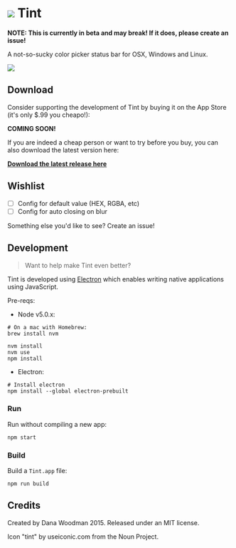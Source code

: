 # ![](http://cl.ly/dqu3/tint@2x%206.10.01%20PM.png) Tint

**NOTE: This is currently in beta and may break! If it does, please create an issue!**

A not-so-sucky color picker status bar for OSX, Windows and Linux.

![](http://cl.ly/dqYN/Screen%20Shot%202015-11-17%20at%206.10.19%20PM.png)


## Download

Consider supporting the development of Tint by buying it on the App Store (it's only $.99 you cheapo!):

**COMING SOON!**

If you are indeed a cheap person or want to try before you buy, you can also download the latest version here:

**[Download the latest release here](https://github.com/danawoodman/tint/releases)**


## Wishlist

- [ ] Config for default value (HEX, RGBA, etc)
- [ ] Config for auto closing on blur

Something else you'd like to see? Create an issue!


## Development

> Want to help make Tint even better?

Tint is developed using [Electron](http://electron.atom.io/) which enables writing native applications using JavaScript.

Pre-reqs:

- Node v5.0.x:

```shell
# On a mac with Homebrew:
brew install nvm

nvm install
nvm use
npm install
```

- Electron:

```shell
# Install electron
npm install --global electron-prebuilt
```


### Run

Run without compiling a new app:

```shell
npm start
```


### Build

Build a `Tint.app` file:

```shell
npm run build
```


## Credits

Created by Dana Woodman 2015. Released under an MIT license.

Icon "tint" by useiconic.com from the Noun Project.
